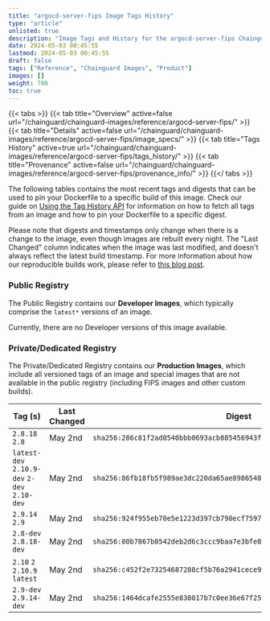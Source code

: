 ```yaml
---
title: "argocd-server-fips Image Tags History"
type: "article"
unlisted: true
description: "Image Tags and History for the argocd-server-fips Chainguard Image"
date: 2024-05-03 00:45:55
lastmod: 2024-05-03 00:45:55
draft: false
tags: ["Reference", "Chainguard Images", "Product"]
images: []
weight: 700
toc: true
---
```


{{< tabs >}}
{{< tab title="Overview" active=false url="/chainguard/chainguard-images/reference/argocd-server-fips/" >}}
{{< tab title="Details" active=false url="/chainguard/chainguard-images/reference/argocd-server-fips/image_specs/" >}}
{{< tab title="Tags History" active=true url="/chainguard/chainguard-images/reference/argocd-server-fips/tags_history/" >}}
{{< tab title="Provenance" active=false url="/chainguard/chainguard-images/reference/argocd-server-fips/provenance_info/" >}}
{{</ tabs >}}

The following tables contains the most recent tags and digests that can be used to pin your Dockerfile to a specific build of this image. Check our guide on [Using the Tag History API](/chainguard/chainguard-images/using-the-tag-history-api/) for information on how to fetch all tags from an image and how to pin your Dockerfile to a specific digest.

Please note that digests and timestamps only change when there is a change to the image, even though images are rebuilt every night. The "Last Changed" column indicates when the image was last modified, and doesn't always reflect the latest build timestamp. For more information about how our reproducible builds work, please refer to [this blog post](https://www.chainguard.dev/unchained/reproducing-chainguards-reproducible-image-builds).

### Public Registry
The Public Registry contains our **Developer Images**, which typically comprise the `latest*` versions of an image.

Currently, there are no Developer versions of this image available.

### Private/Dedicated Registry
The Private/Dedicated Registry contains our **Production Images**, which include all versioned tags of an image and special images that are not available in the public registry (including FIPS images and other custom builds).

| Tag (s)                                       | Last Changed | Digest                                                                    |
|-----------------------------------------------|--------------|---------------------------------------------------------------------------|
|  `2.8.18` `2.8`                               | May 2nd      | `sha256:286c81f2ad0540bbb0693acb885456943fe3935451b826f6d8bca8d34e1192d9` |
|  `latest-dev` `2.10.9-dev` `2-dev` `2.10-dev` | May 2nd      | `sha256:86fb18fb5f989ae3dc220da65ae8986548dd5f670f5973be79424cbe4665e79b` |
|  `2.9.14` `2.9`                               | May 2nd      | `sha256:924f955eb70e5e1223d397cb790ecf75972458ab59b4b413846e807054516aec` |
|  `2.8-dev` `2.8.18-dev`                       | May 2nd      | `sha256:80b7867b0542deb2d6c3ccc9baa7e3bfe84b40b92e691b17978c9650a3591f47` |
|  `2.10` `2` `2.10.9` `latest`                 | May 2nd      | `sha256:c452f2e73254687288cf5b76a2941cece90e115154cfbb64713d21a88758ef02` |
|  `2.9-dev` `2.9.14-dev`                       | May 2nd      | `sha256:1464dcafe2555e838017b7c0ee36e67f2590a457237720490fdf771bc8f15bc6` |

